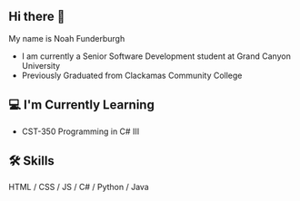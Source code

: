 ## Hi there 👋 
My name is Noah Funderburgh
- I am currently a Senior Software Development student at Grand Canyon University
- Previously Graduated from Clackamas Community College

## 💻 I'm Currently Learning

- CST-350	Programming in C# III


##  🛠️ Skills
HTML / CSS / JS / C# / Python / Java



